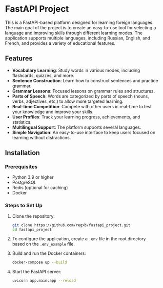 # FastAPI Project

This is a FastAPI-based platform designed for learning foreign languages. The main goal of the project is to create an easy-to-use tool for selecting a language and improving skills through different learning modes. The application supports multiple languages, including Russian, English, and French, and provides a variety of educational features.

## Features

- **Vocabulary Learning**: Study words in various modes, including flashcards, quizzes, and more.
- **Sentence Construction**: Learn how to construct sentences and practice grammar.
- **Grammar Lessons**: Focused lessons on grammar rules and structures.
- **Parts of Speech**: Words are categorized by parts of speech (nouns, verbs, adjectives, etc.) to allow more targeted learning.
- **Real-time Competition**: Compete with other users in real-time to test your knowledge and improve your skills.
- **User Profiles**: Track your learning progress, achievements, and statistics.
- **Multilingual Support**: The platform supports several languages.
- **Simple Navigation**: An easy-to-use interface to keep users focused on learning without distractions.

## Installation

### Prerequisites

- Python 3.9 or higher
- PostgreSQL
- Redis (optional for caching)
- Docker

### Steps to Set Up

1. Clone the repository:

   ```bash
   git clone https://github.com/regxb/fastapi_project.git
   cd fastapi_project

2. To configure the application, create a `.env` file in the root directory based on the `.env_example` file.

3. Build and run the Docker containers:
    
    ```bash
    docker-compose up --build

4. Start the FastAPI server:
    ```bash
   uvicorn app.main:app --reload
